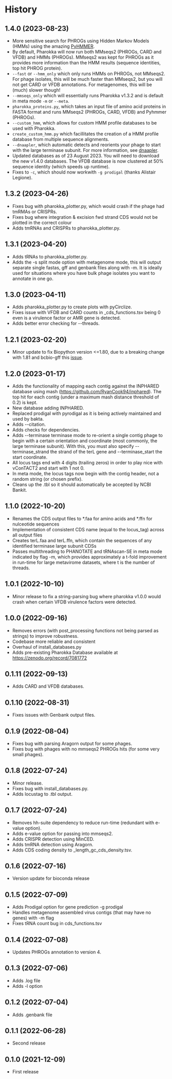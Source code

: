 History
=======

1.4.0 (2023-08-23)
------------------

* More sensitive search for PHROGs using Hidden Markov Models (HMMs) using the amazing [PyHMMER](https://github.com/althonos/pyhmmer).
* By default, Pharokka will now run both MMseqs2 (PHROGs, CARD and VFDB) and HMMs (PHROGs). MMseqs2 was kept for PHROGs as it provides more information than the HMM results (sequence identities, top hit PHROG protein).
* `--fast` or `--hmm_only` which only runs HMMs on PHROGs, not MMseqs2. For phage isolates, this will be much faster than MMseqs2, but you will not get CARD or VFDB annotations. For metagenomes, this will be (much) slower though!
* `--mmseqs_only` which will essentially runs Pharokka v1.3.2 and is default in meta mode `-m` or `--meta`. 
* `pharokka_proteins.py`, which takes an input file of amino acid proteins in FASTA format and runs MMseqs2 (PHROGs, CARD, VFDB) and Pyhmmer (PHROGs).
* `--custom_hmm`, which allows for custom HMM profile databases to be used with Pharokka.
* `create_custom_hmm.py` which facillitates the creation of a HMM profile database from multiple sequence alignments.
* `--dnaapler`, which automatic detects and reorients your phage to start with the large terminase subunit. For more information, see [dnaapler](https://github.com/gbouras13/dnaapler).
* Updated databases as of 23 August 2023. You will need to download the new v1.4.0 databases. The VFDB database is now clustered at 50% sequence identity (which speeds up runtime).
* Fixes to `-c`, which should now workwith `-g prodigal` (thanks Alistair Legione).

1.3.2 (2023-04-26)
------------------

* Fixes bug with pharokka_plotter.py, which would crash if the phage had tmRMAs or CRISPRs.
* Fixes bug where integration & excision fwd strand CDS would not be plotted in the correct colour
* Adds tmRNAs and CRISPRs to pharokka_plotter.py.

1.3.1 (2023-04-20)
------------------

* Adds tRNAs to pharokka_plotter.py.
* Adds the -s split mode option with metagenome mode, this will output separate single fastas, gff and genbank files along with -m. It is ideally used for situations where you have bulk phage isolates you want to annotate in one go. 

1.3.0 (2023-04-11)
------------------

* Adds pharokka_plotter.py to create plots with pyCirclize.
* Fixes issue with VFDB and CARD counts in _cds_functions.tsv being 0 even is a virulence factor or AMR gene is detected.
* Adds better error checking for --threads.

1.2.1 (2023-02-20)
------------------

* Minor update to fix Biopython version <=1.80, due to a breaking change with 1.81 and bcbio-gff this [issue](https://github.com/chapmanb/bcbb/issues/136).

1.2.0 (2023-01-17)
------------------

* Adds the functionality of mapping each contig against the INPHARED database using mash (https://github.com/RyanCook94/inphared). The top hit for each contig (under a maximum mash distance threshold of 0.2) is kept.
* New database adding INPHARED.
* Replaced prodigal with pyrodigal as it is being actively maintained and used by bakta.
* Adds --citation.
* Adds checks for dependencies.
* Adds --terminase terminase mode to re-orient a single contig phage to begin with a certain orientation and coordinate (most commonly, the large terminase subunit). With this, you must also specify --terminase_strand the strand of the terL gene and --terminase_start the start coordinate.
* All locus tags end with 4 digits (trailing zeros) in order to play nice with vConTACT2 and start with 1 not 0.
* In meta mode, the locus tags now begin with the contig header, not a random string (or chosen prefix).
* Cleans up the .tbl so it should automatically be accepted by NCBI Bankit.


1.1.0 (2022-10-20)
------------------

* Renames the CDS output files to *.faa for amino acids and *.ffn for nulceotide sequences
* Implementation of consistent CDS name (equal to the locus_tag) across all output files
* Creates terL.faa and terL.ffn, which contain the sequences of any identified terminase large subunit CDSs
* Passes multithreading to PHANOTATE and tRNAscan-SE in meta mode indicated by flag -m, which provides approximately a t-fold improvement in run-time for large metavirome datasets, where t is the number of threads. 

1.0.1 (2022-10-10)
------------------

* Minor release to fix a string-parsing bug where pharokka v1.0.0 would crash when certain VFDB virulence factors were detected.

1.0.0 (2022-09-16)
------------------

* Removes errors (with post_processing functions not being parsed as strings) to improve robustness.
* Codebase more reliable and consistent
* Overhaul of install_databases.py
* Adds pre-existing Pharokka Database available at https://zenodo.org/record/7081772

0.1.11 (2022-09-13)
------------------

*  Adds CARD and VFDB databases.

0.1.10 (2022-08-31)
------------------

* Fixes issues with Genbank output files.


0.1.9 (2022-08-04)
------------------

* Fixes bug with parsing Aragorn output for some phages.
* Fixes bug with phages with no mmseqs2 PHROGs hits (for some very small phages).

0.1.8 (2022-07-24)
------------------

* Minor release.
* Fixes bug with install_databases.py.
* Adds locustag to .tbl output.

0.1.7 (2022-07-24)
------------------

* Removes hh-suite dependency to reduce run-time (redundant with e-value option).
* Adds e-value option for passing into mmseqs2.
* Adds CRISPR detection using MinCED.
* Adds tmRNA detection using Aragorn.
* Adds CDS coding density to _length_gc_cds_density.tsv.

0.1.6 (2022-07-16)
------------------

* Version update for bioconda release

0.1.5 (2022-07-09)
------------------

* Adds Prodigal option for gene prediction -g prodigal
* Handles metagenome assembled virus contigs (that may have no genes) with -m flag
* Fixes tRNA count bug in cds_functions.tsv

0.1.4 (2022-07-08)
------------------

* Updates PHROGs annotation to version 4.

0.1.3 (2022-07-06)
------------------

* Adds .log file
* Adds -l option

0.1.2 (2022-07-04)
------------------

* Adds .genbank file

0.1.1 (2022-06-28)
------------------

* Second release

0.1.0 (2021-12-09)
------------------

* First release
